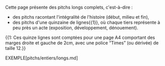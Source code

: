 <!-- Page: #641 Pitchs longs complets -->

Cette page présente des pitchs longs complets, c'est-à-dire :

* des pitchs racontant l'intégralité de l'histoire (début, milieu et fin),
* des pitchs d'une quinzaine de lignes{{1}}, où chaque tiers représente à peu près un acte (exposition, développement, dénouement).

<!-- NOTES -->
{{1: Ces quinze lignes sont comptées pour une page A4 comportant des marges droite et gauche de 2cm, avec une police “Times” (ou dérivée) de taille 12.}}
<!-- /NOTES -->

EXEMPLE[pitchs/entiers/longs.md]